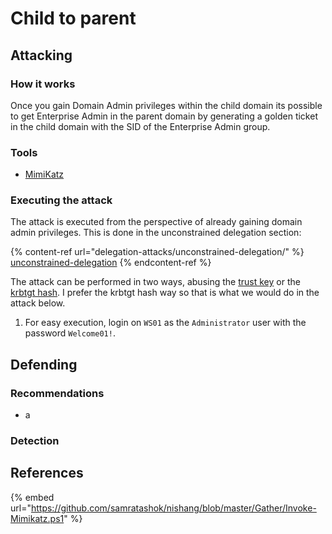 # Child to parent

## Attacking

### How it works

Once you gain Domain Admin privileges within the child domain its possible to get Enterprise Admin in the parent domain by generating a golden ticket in the child domain with the SID of the Enterprise Admin group.

### Tools

* [MimiKatz](https://github.com/samratashok/nishang/blob/master/Gather/Invoke-Mimikatz.ps1)

### Executing the attack

The attack is executed from the perspective of already gaining domain admin privileges. This is done in the unconstrained delegation section:

{% content-ref url="delegation-attacks/unconstrained-delegation/" %}
[unconstrained-delegation](delegation-attacks/unconstrained-delegation/)
{% endcontent-ref %}

The attack can be performed in two ways, abusing the [trust key](https://github.com/0xJs/RedTeaming\_CheatSheet/blob/main/windows-ad/Domain-Privilege-Escalation.md#trust-key) or the [krbtgt hash](https://github.com/0xJs/RedTeaming\_CheatSheet/blob/main/windows-ad/Domain-Privilege-Escalation.md#krbtgt-hash). I prefer the krbtgt hash way so that is what we would do in the attack below.

1. For easy execution, login on `WS01` as the `Administrator` user with the password `Welcome01!`.

## Defending

### Recommendations

* a

### Detection



## References

{% embed url="https://github.com/samratashok/nishang/blob/master/Gather/Invoke-Mimikatz.ps1" %}
